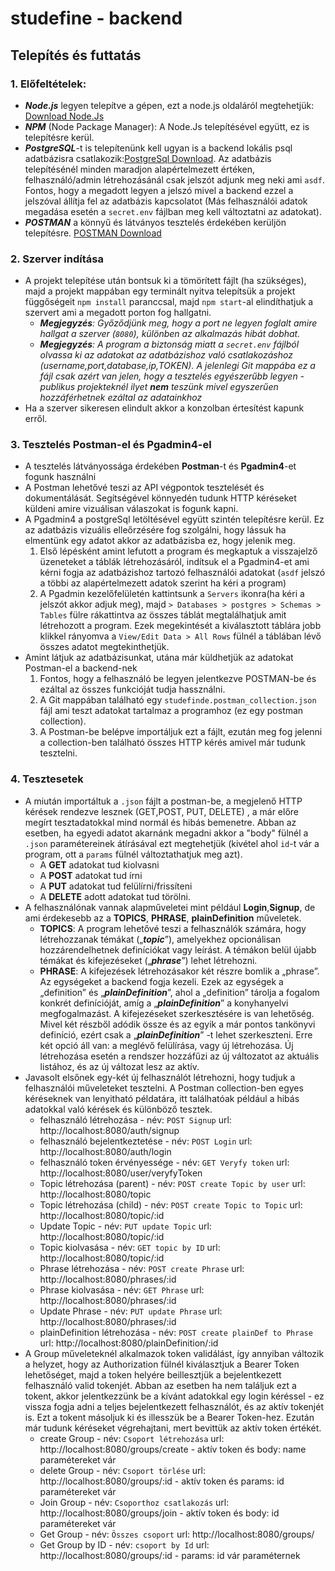 # studefine - backend

## Telepítés és futtatás
### 1. Előfeltételek:
   - ***Node.js*** legyen telepítve a gépen, ezt a node.js oldaláról megtehetjük: [Download Node.Js](https://nodejs.org/en/download)
   - ***NPM*** (Node Package Manager): A Node.Js telepítésével együtt, ez is telepítésre kerül.
   - ***PostgreSQL***-t is telepítenünk kell ugyan is a backend lokális psql adatbázisra csatlakozik:[PostgreSql Download](https://www.postgresql.org/download/). Az adatbázis telepítésénél minden maradjon alapértelmezett értéken, felhasználó/admin létrehozásánál csak jelszót adjunk meg neki ami `asdf`. Fontos, hogy a megadott legyen a jelszó mivel a backend ezzel a jelszóval állítja fel az adatbázis kapcsolatot (Más felhasználói adatok megadása esetén a `secret.env` fájlban meg kell változtatni az adatokat).
   - ***POSTMAN*** a könnyű és látványos tesztelés érdekében kerüljön telepítésre. [POSTMAN Download](https://www.postman.com/downloads/)
### 2. Szerver indítása
   - A projekt telepítése után bontsuk ki a tömörített fájlt (ha szükséges), majd a projekt mappában egy terminált nyitva telepítsük a projekt függőségeit `npm install` paranccsal, majd `npm start`-al elindíthatjuk a szervert ami a megadott porton fog hallgatni.
       - *__Megjegyzés__: Győződjünk meg, hogy a port ne legyen foglalt amire hallgat a szerver (`8080`), különben az alkalmazás hibát dobhat.* 
       - *__Megjegyzés__: A program a biztonság miatt a `secret.env` fájlból olvassa ki az adatokat az adatbázishoz való csatlakozáshoz (username,port,database,ip,TOKEN). A jelenlegi Git mappába ez a fájl csak azért van jelen, hogy a tesztelés egyészerűbb legyen - publikus projekteknél ilyet __nem__ teszünk mivel egyszerűen hozzáférhetnek ezáltal az adatainkhoz*
   - Ha a szerver sikeresen elindult akkor a konzolban értesítést kapunk erről.
### 3. Tesztelés  Postman-el és Pgadmin4-el
   - A tesztelés látványossága érdekében **Postman**-t és **Pgadmin4**-et fogunk használni
   - A Postman lehetővé teszi az API végpontok tesztelését és dokumentálását. Segítségével könnyedén tudunk HTTP kéréseket küldeni amire vizuálisan válaszokat is fogunk kapni.
   - A Pgadmin4 a postgreSql letöltésével együtt szintén telepítésre kerül. Ez az adatbázis vizuális elleőrzésére fog szolgálni, hogy lássuk ha elmentünk egy adatot akkor az adatbázisba ez, hogy jelenik meg.
     1. Első lépésként amint lefutott a program és megkaptuk a visszajelző üzeneteket a táblák létrehozásáról, indítsuk el a Pgadmin4-et ami kérni fogja az adatbázishoz tartozó felhasználói adatokat (`asdf` jelszó a többi az alapértelmezett adatok szerint ha kéri a program)
     2. A Pgadmin kezelőfelületén kattintsunk a `Servers` ikonra(ha kéri a jelszót akkor adjuk meg), majd `> Databases > postgres > Schemas > Tables` fülre rákattintva az összes táblát megtalálhatjuk amit létrehozott a program. Ezek megekintését a kiválasztott táblára jobb klikkel rányomva a `View/Edit Data > All Rows` fülnél a táblában lévő összes adatot megtekinthetjük.
   - Amint látjuk az adatbázisunkat, utána már küldhetjük az adatokat Postman-el a backend-nek
     1. Fontos, hogy a felhasználó be legyen jelentkezve POSTMAN-be és ezáltal az összes funkcióját tudja hassználni.
     2. A Git mappában található egy `studefinde.postman_collection.json` fájl ami teszt adatokat tartalmaz a programhoz (ez egy postman collection).
     3. A Postman-be belépve importáljuk ezt a fájlt, ezután meg fog jelenni a collection-ben található összes HTTP kérés amivel már tudunk tesztelni.
### 4. Tesztesetek
   - A miután importáltuk a `.json` fájlt a postman-be, a megjelenő HTTP kérések rendezve lesznek (GET,POST, PUT, DELETE) , a már előre megírt tesztadatokkal mind normál és hibás bemenetre. Abban az esetben, ha egyedi adatot akarnánk megadni akkor a "body" fülnél a ``.json`` paramétereinek átírásával ezt megtehetjük (kivétel ahol `id`-t vár a program, ott a `params` fülnél változtathatjuk meg azt).
     - A **GET** adatokat tud kiolvasni
     - A **POST** adatokat tud írni
     - A **PUT** adatokat tud felülírni/frissíteni
     - A **DELETE** adott adatokat tud törölni.
   - A felhasználónak vannak alapműveletei mint például **Login**,**Signup**, de ami érdekesebb az a **TOPICS**, **PHRASE**, **plainDefinition** műveletek.
     - **TOPICS**: A program lehetővé teszi a felhasználók számára, hogy létrehozzanak témákat („**_topic_**”), amelyekhez opcionálisan hozzárendelhetnek definíciókat vagy leírást. A témákon belül újabb témákat és kifejezéseket („**_phrase_**”) lehet létrehozni.
     - **PHRASE**: A kifejezések létrehozásakor két részre bomlik a „phrase”. Az egységeket a backend fogja kezeli. Ezek az egységek a „definition” és „**_plainDefinition_**”, ahol a „definition” tárolja a fogalom konkrét definícióját, amíg a „**_plainDefinition_**” a konyhanyelvi megfogalmazást. A kifejezéseket szerkesztésére is van lehetőség. Mivel két részből adódik össze és az egyik a már pontos tankönyvi definíció, ezért csak a „**_plainDefinition_**” -t lehet szerkeszteni. Erre két opció áll van: a meglévő felülírása, vagy új létrehozása. Új létrehozása esetén a rendszer hozzáfűzi az új változatot az aktuális listához, és az új változat lesz az aktív.
   - Javasolt elsőnek egy-két új felhasználót létrehozni, hogy tudjuk a felhasználói műveleteket tesztelni. A Postman collection-ben egyes kéréseknek van lenyitható példatára, itt találhatóak például a hibás adatokkal való kérések és különböző tesztek.
     - felhasználó létrehozása - név: `POST Signup` url: http://localhost:8080/auth/signup
     - felhasználó bejelentkeztetése - név: `POST Login` url: http://localhost:8080/auth/login
     - felhasználó token érvényessége - név: `GET Veryfy token` url: http://localhost:8080/user/veryfyToken
     - Topic létrehozása (parent) - név: `POST create Topic by user` url: http://localhost:8080/topic
     - Topic létrehozása (child) - név: `POST create Topic to Topic` url: http://localhost:8080/topic/:id
     - Update Topic - név: `PUT update Topic` url: http://localhost:8080/topic/:id
     - Topic kiolvasása - név: `GET topic by ID` url: http://localhost:8080/topic/:id
     - Phrase létrehozása - név: `POST create Phrase` url: http://localhost:8080/phrases/:id
     - Phrase kiolvasása - név: `GET Phrase` url: http://localhost:8080/phrases/:id
     - Update Phrase - név: `PUT update Phrase` url: http://localhost:8080/phrases/:id
     - plainDefinition létrehozása - név: `POST create plainDef to Phrase` url: http://localhost:8080/plainDefinition/:id
   - A Group műveleteknél alkalmazok token validálást, így annyiban változik a helyzet, hogy az Authorization fülnél kiválasztjuk a Bearer Token lehetőséget, majd a token helyére beillesztjük a bejelentkezett felhasználó valid tokenjét. Abban az esetben ha nem találjuk ezt a tokent, akkor jelentkezzünk be a kívánt adatokkal egy login kéréssel - ez vissza fogja adni a teljes bejelentkezett felhasználót, és az aktív tokenjét is. Ezt a tokent másoljuk ki és illesszük be a Bearer Token-hez. Ezután már tudunk kéréseket végrehajtani, mert bevittük az aktív token értékét.
     - create Group - név: `Csoport létrehozása` url: http://localhost:8080/groups/create - aktív token és body: name paramétereket vár
     - delete Group - név: `Csoport törlése` url: http://localhost:8080/groups/:id - aktív token és params: id paramétereket vár
     - Join Group - név: `Csoporthoz csatlakozás` url: http://localhost:8080/groups/join - aktív token és body: id paramétereket vár
     - Get Group - név: `Összes csoport` url: http://localhost:8080/groups/ 
     - Get Group by ID - név: `csoport by Id` url: http://localhost:8080/groups/:id - params: id vár paraméternek